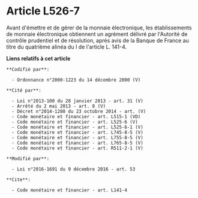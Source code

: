 # Article L526-7

Avant d'émettre et de gérer de la monnaie électronique, les établissements de monnaie électronique obtiennent un agrément
délivré par l'Autorité de contrôle prudentiel et de résolution, après avis de la Banque de France au titre du quatrième
alinéa du I de l'article L. 141-4.

**Liens relatifs à cet article**

	**Codifié par**:

	  - Ordonnance n°2000-1223 du 14 décembre 2000 (V)

	**Cité par**:

	  - Loi n°2013-100 du 28 janvier 2013 - art. 31 (V)
	  - Arrêté du 2 mai 2013 - art. 8 (V)
	  - Décret n°2014-1280 du 23 octobre 2014 - art. (V)
	  - Code monétaire et financier - art. L515-1 (VD)
	  - Code monétaire et financier - art. L525-6 (V)
	  - Code monétaire et financier - art. L525-6-1 (V)
	  - Code monétaire et financier - art. L745-8-5 (V)
	  - Code monétaire et financier - art. L755-8-5 (V)
	  - Code monétaire et financier - art. L765-8-5 (V)
	  - Code monétaire et financier - art. R511-2-1 (V)

	**Modifié par**:

	  - Loi n°2016-1691 du 9 décembre 2016 - art. 53

	**Cite**:

	  - Code monétaire et financier - art. L141-4
